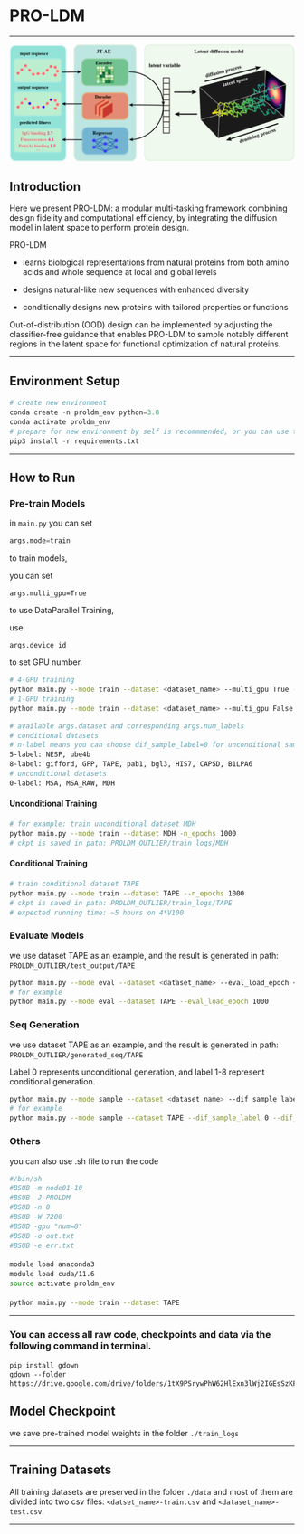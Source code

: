 # PRO-LDM

---

![image](https://github.com/AzusaXuan/PRO-LDM/blob/main/proldm_1.png)

## Introduction

Here we present PRO-LDM: a modular multi-tasking framework combining design fidelity and computational efficiency, by integrating the diffusion model in latent space to perform protein design. 

PRO-LDM 

+ learns biological representations from natural proteins from both amino acids and whole sequence at local and global levels

+ designs natural-like new sequences with enhanced diversity

+ conditionally designs new proteins with tailored properties or functions

Out-of-distribution (OOD) design can be implemented by adjusting the classifier-free guidance that enables PRO-LDM to sample notably different regions in the latent space for functional optimization of natural proteins.



---



## Environment Setup

~~~python
# create new environment
conda create -n proldm_env python=3.8
conda activate proldm_env
# prepare for new environment by self is recommmended, or you can use the following command
pip3 install -r requirements.txt
~~~



---



## How to Run

### Pre-train Models

in `main.py` you can set 

~~~python
args.mode=train 
~~~

to train models,

you can set 

~~~
args.multi_gpu=True 
~~~

to use DataParallel Training, 

use 

~~~
args.device_id 
~~~

to set GPU number.

~~~bash
# 4-GPU training
python main.py --mode train --dataset <dataset_name> --multi_gpu True --device_id [0, 1, 2, 3]
# 1-GPU training
python main.py --mode train --dataset <dataset_name> --multi_gpu False --device_id [0]
~~~

~~~bash
# available args.dataset and corresponding args.num_labels
# conditional datasets
# n-label means you can choose dif_sample_label=0 for unconditional sample, and dif_sample_label=1~n for conditional sample
5-label: NESP, ube4b
8-label: gifford, GFP, TAPE, pab1, bgl3, HIS7, CAPSD, B1LPA6
# unconditional datasets
0-label: MSA, MSA_RAW, MDH
~~~



#### Unconditional Training

~~~bash
# for example: train unconditional dataset MDH
python main.py --mode train --dataset MDH -n_epochs 1000
# ckpt is saved in path: PROLDM_OUTLIER/train_logs/MDH
~~~



#### Conditional Training

~~~bash
# train conditional dataset TAPE
python main.py --mode train --dataset TAPE --n_epochs 1000
# ckpt is saved in path: PROLDM_OUTLIER/train_logs/TAPE
# expected running time: ~5 hours on 4*V100
~~~



### Evaluate Models

we use dataset TAPE as an example, and the result is generated in path: `PROLDM_OUTLIER/test_output/TAPE`

~~~bash
python main.py --mode eval --dataset <dataset_name> --eval_load_epoch <eval_epoch>
# for example
python main.py --mode eval --dataset TAPE --eval_load_epoch 1000
~~~

### Seq Generation

we use dataset TAPE as an example, and the result is generated in path: `PROLDM_OUTLIER/generated_seq/TAPE`

Label 0 represents unconditional generation, and label 1-8 represent conditional generation.

~~~sh
python main.py --mode sample --dataset <dataset_name> --dif_sample_label <label> --dif_sample_epoch <epoch>
# for example
python main.py --mode sample --dataset TAPE --dif_sample_label 0 --dif_sample_epoch 1000
~~~

### Others

you can also use .sh file to run the code

~~~sh
#/bin/sh
#BSUB -m node01-10
#BSUB -J PROLDM
#BSUB -n 8
#BSUB -W 7200
#BSUB -gpu "num=8"
#BSUB -o out.txt
#BSUB -e err.txt

module load anaconda3
module load cuda/11.6
source activate proldm_env

python main.py --mode train --dataset TAPE
~~~



---

### You can access all raw code, checkpoints and data via the following command in terminal.

~~~
pip install gdown
gdown --folder https://drive.google.com/drive/folders/1tX9PSrywPhW62HlExn3lWj2IGEsSzKFv
~~~

## Model Checkpoint

we save pre-trained model weights in the folder `./train_logs`

---



## Training Datasets

All training datasets are preserved in the folder `./data` and most of them are divided into two csv files: `<datset_name>-train.csv` and `<dataset_name>-test.csv`.



---



